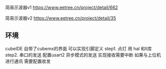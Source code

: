 简易示波器v1
https://www.eetree.cn/project/detail/662

简易示波器v2
https://www.eetree.cn/project/detail/35


## 环境
cubeIDE 自带了cubemx的界面 可以实现引脚定义
step1. 点灯 用 hal 和ll库
step2. 串口的发送 配置usart2 异步模式的发送 实现接收需要中断
如果与上位机进行通讯 需要配置收发

